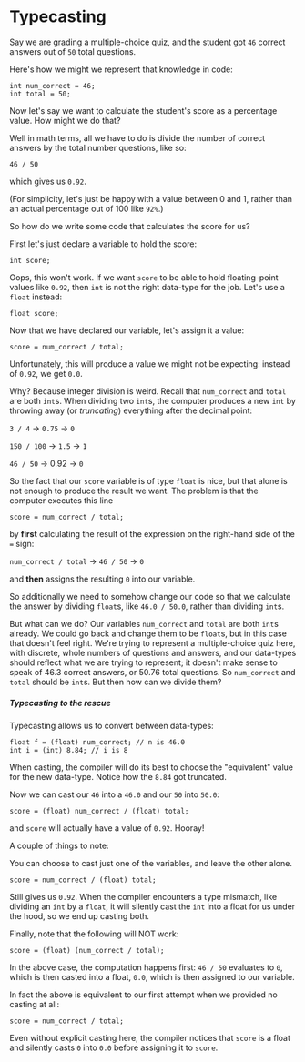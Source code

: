 # Typecasting

Say we are grading a multiple-choice quiz, and the student got `46` correct answers out of `50` total questions.

Here's how we might we represent that knowledge in code:

```
int num_correct = 46;
int total = 50;
```

Now let's say we want to calculate the student's score as a percentage value. How might we do that?

Well in math terms, all we have to do is divide the number of correct answers by the total number questions, 
like so: 

`46 / 50` 

which gives us `0.92`. 

(For simplicity, let's just be happy with a value between 0 and 1,
rather than an actual percentage out of 100 like `92%`.)

So how do we write some code that calculates the score for us?

First let's just declare a variable to hold the score:

```
int score;
```

Oops, this won't work. If we want `score` to be able to hold floating-point values like `0.92`,
then `int` is not the right data-type for the job. Let's use a `float` instead:

```
float score;
```

Now that we have declared our variable, let's assign it a value:

```
score = num_correct / total;
```

Unfortunately, this will produce a value we might not be expecting: instead of `0.92`, we get `0.0`.

Why? Because integer division is weird. Recall that `num_correct` and `total` are both `int`s.
When dividing two `int`s, the computer produces a new `int` by throwing away (or *truncating*)
everything after the decimal point:

`3 / 4` -> `0.75` -> `0`

`150 / 100` -> `1.5` -> `1`

`46 / 50` -> 0.92 -> `0`

So the fact that our `score` variable is of type `float` is nice, but that alone is not enough
to produce the result we want. The problem is that the computer executes this line
```
score = num_correct / total;
```
 by **first** calculating the result of the expression on the right-hand side of the `=` sign:
 
`num_correct / total` -> `46 / 50` -> `0` 

and **then** assigns the resulting `0` into our variable.

So additionally we need to somehow change our code so that we calculate the answer by dividing `float`s,
like `46.0 / 50.0`, rather than dividing `int`s.

But what can we do? Our variables `num_correct` and `total` are both `int`s already. 
We could go back and change them to be `float`s, but in this case that doesn't feel right. 
We're trying to represent a multiple-choice quiz here, with discrete, whole numbers of 
questions and answers, and our data-types should reflect what we are trying to represent;
it doesn't make sense to speak of 46.3 correct answers, or 50.76 total questions. 
So `num_correct` and `total` should be `int`s. But then how can we divide them?

##### Typecasting to the rescue

Typecasting allows us to convert between data-types:
```
float f = (float) num_correct; // n is 46.0
int i = (int) 8.84; // i is 8
```
When casting, the compiler will do its best to choose the "equivalent" value for the new data-type. Notice
how the `8.84` got truncated.

Now we can cast our `46` into a `46.0` and our `50` into `50.0`:
```
score = (float) num_correct / (float) total;
```
and `score` will actually have a value of `0.92`. Hooray!

A couple of things to note:

You can choose to cast just one of the variables, and leave the other alone.
```
score = num_correct / (float) total;
```
Still gives us `0.92`. When the compiler encounters a type mismatch, like dividing an `int` by a `float`,
it will silently cast the `int` into a float for us under the hood, so we end up casting both.

Finally, note that the following will NOT work:
```
score = (float) (num_correct / total);
```
In the above case, the computation happens first: `46 / 50` evaluates to `0`, which is then casted into a 
float, `0.0`, which is then assigned to our variable.

In fact the above is equivalent to our first attempt when we provided no casting at all:
```
score = num_correct / total;
```
Even without explicit casting here, the compiler notices that `score` is a float and silently casts `0` into `0.0` 
before assigning it to `score`.






